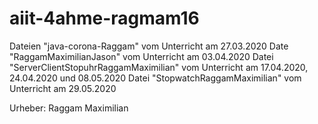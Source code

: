 # aiit-4ahme-ragmam16
Dateien "java-corona-Raggam" vom Unterricht am 27.03.2020
Date "RaggamMaximilianJason" vom Unterricht am 03.04.2020
Datei "ServerClientStopuhrRaggamMaximilian" vom Unterricht am 17.04.2020, 24.04.2020 und 08.05.2020
Datei "StopwatchRaggamMaximilian" vom Unterricht am 29.05.2020

Urheber: Raggam Maximilian

